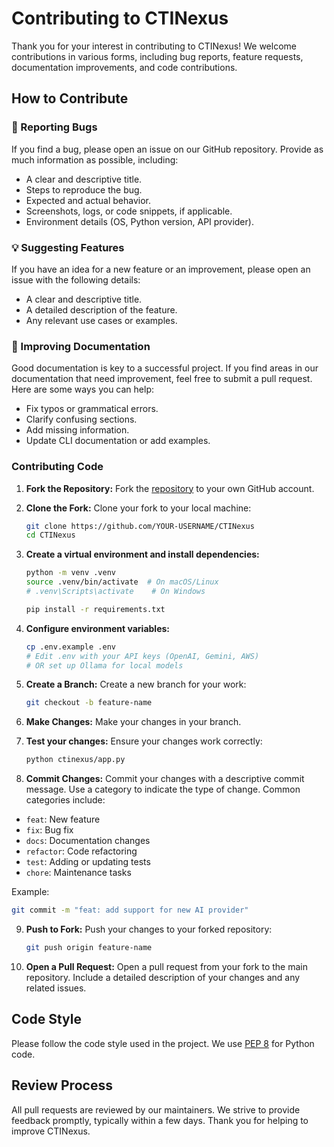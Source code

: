 # Contributing to CTINexus

Thank you for your interest in contributing to CTINexus! We welcome contributions in various forms, including bug reports, feature requests, documentation improvements, and code contributions.

## How to Contribute

### 🐛  Reporting Bugs

If you find a bug, please open an issue on our GitHub repository. Provide as much information as possible, including:

- A clear and descriptive title.
- Steps to reproduce the bug.
- Expected and actual behavior.
- Screenshots, logs, or code snippets, if applicable.
- Environment details (OS, Python version, API provider).

### 💡 Suggesting Features

If you have an idea for a new feature or an improvement, please open an issue with the following details:

- A clear and descriptive title.
- A detailed description of the feature.
- Any relevant use cases or examples.

### 📖 Improving Documentation

Good documentation is key to a successful project. If you find areas in our documentation that need improvement, feel free to submit a pull request. Here are some ways you can help:

- Fix typos or grammatical errors.
- Clarify confusing sections.
- Add missing information.
- Update CLI documentation or add examples.

### Contributing Code

1. **Fork the Repository:** Fork the [repository](https://github.com/peng-gao-lab/CTINexus) to your own GitHub account.

2. **Clone the Fork:** Clone your fork to your local machine:
   ```bash
   git clone https://github.com/YOUR-USERNAME/CTINexus
   cd CTINexus
   ```

3. **Create a virtual environment and install dependencies:**
   ```bash
   python -m venv .venv
   source .venv/bin/activate  # On macOS/Linux
   # .venv\Scripts\activate    # On Windows
   
   pip install -r requirements.txt
   ```

4. **Configure environment variables:**
   ```bash
   cp .env.example .env
   # Edit .env with your API keys (OpenAI, Gemini, AWS)
   # OR set up Ollama for local models
   ```

5. **Create a Branch:** Create a new branch for your work:
   ```bash
   git checkout -b feature-name
   ```

6. **Make Changes:** Make your changes in your branch.

7. **Test your changes:** Ensure your changes work correctly:
   ```bash
   python ctinexus/app.py
   ```

8. **Commit Changes:** Commit your changes with a descriptive commit message. Use a category to indicate the type of change. Common categories include:

- `feat`: New feature
- `fix`: Bug fix
- `docs`: Documentation changes
- `refactor`: Code refactoring
- `test`: Adding or updating tests
- `chore`: Maintenance tasks

Example:
```bash
git commit -m "feat: add support for new AI provider"
```


9. **Push to Fork:** Push your changes to your forked repository:
   ```bash
   git push origin feature-name
   ```

10. **Open a Pull Request:** Open a pull request from your fork to the main repository. Include a detailed description of your changes and any related issues.

## Code Style

Please follow the code style used in the project. We use [PEP 8](https://www.python.org/dev/peps/pep-0008/) for Python code.

## Review Process

All pull requests are reviewed by our maintainers. We strive to provide feedback promptly, typically within a few days. Thank you for helping to improve CTINexus.
